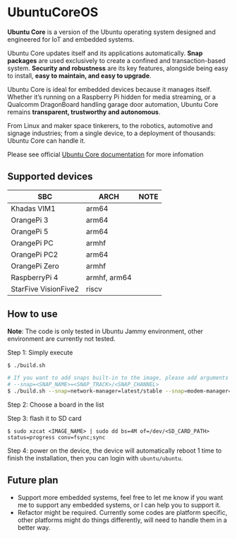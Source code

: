 # UbuntuCoreOS

**Ubuntu Core** is a version of the Ubuntu operating system designed and engineered for IoT and embedded systems.

Ubuntu Core updates itself and its applications automatically. **Snap packages** are used exclusively to create a confined and transaction-based system. **Security and robustness** are its key features, alongside being easy to install, **easy to maintain, and easy to upgrade**.

Ubuntu Core is ideal for embedded devices because it manages itself. Whether it’s running on a Raspberry Pi hidden for media streaming, or a Qualcomm DragonBoard handling garage door automation, Ubuntu Core remains **transparent, trustworthy and autonomous**.

From Linux and maker space tinkerers, to the robotics, automotive and signage industries; from a single device, to a deployment of thousands: Ubuntu Core can handle it.

Please see official [Ubuntu Core documentation](https://ubuntu.com/core/docs) for more infomation

## Supported devices
| SBC                  | ARCH         | NOTE |
|----------------------|--------------|------|
| Khadas VIM1          | arm64        |      |
| OrangePi 3           | arm64        |      |
| OrangePi 5           | arm64        |      |
| OrangePi PC          | armhf        |      |
| OrangePi PC2         | arm64        |      |
| OrangePi Zero        | armhf        |      |
| RaspberryPi 4        | armhf, arm64 |      |
| StarFive VisionFive2 | riscv        |      |

## How to use
**Note**: The code is only tested in Ubuntu Jammy environment, other environment are currently not tested.

Step 1: Simply execute
```sh
$ ./build.sh

# If you want to add snaps built-in to the image, please add arguments with the format
# --snap=<SNAP_NAME>=<SNAP_TRACK>/<SNAP_CHANNEL>
$ ./build.sh --snap=network-manager=latest/stable --snap=modem-manager=latest/candidate
```
Step 2: Choose a board in the list

Step 3: flash it to SD card
```
$ sudo xzcat <IMAGE_NAME> | sudo dd bs=4M of=/dev/<SD_CARD_PATH> status=progress conv=fsync;sync
```
Step 4: power on the device, the device will automatically reboot 1 time to finish the installation, then you can login with `ubuntu/ubuntu`.

## Future plan
- Support more embedded systems, feel free to let me know if you want me to support any embedded systems, or I can help you to support it.
- Refactor might be required. Currently some codes are platform specific, other platforms might do things differently, will need to handle them in a better way.
